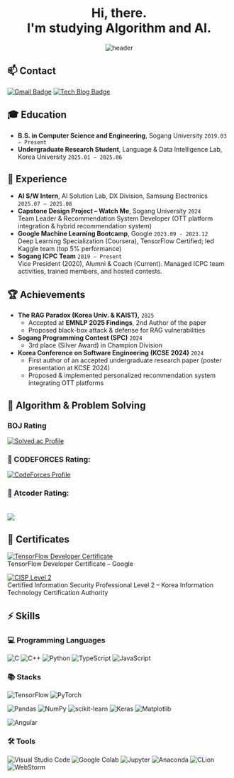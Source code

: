 <!--
**jinsoolve/jinsoolve** is a ✨ _special_ ✨ repository because its `README.md` (this file) appears on your GitHub profile.

Here are some ideas to get you started:

- 🔭 I’m currently working on ...
- 🌱 I’m currently learning ...
- 👯 I’m looking to collaborate on ...
- 🤔 I’m looking for help with ...
- 💬 Ask me about ...
- 📫 How to reach me: ...
- 😄 Pronouns: ...
- ⚡ Fun fact: ...

👀 🎅🙆‍♂️🌲🤶🧑‍🎄☃️
🏃‍♀️ 🚶🏻‍♀️🍰  🏊 🎄  🎁 🔴 🦌 ❄️ ☃️ 🏃 ☀️ 🎣 🌊 🎂🌞날씨⛅️ 
 🎾 스포츠🏓 ⚾️ 🏀 🏐
 📈주식📉📰📢 1️⃣2️⃣3️⃣ ❶❷ ➌
 🌻📑💰💸경제👁‍🗨🏡📱🔔📺 ☎️
🔥공지📣 🫰❤️  🧡  🤎 ❗️⚠️ ❤️👇🔽 ☎🔹
​
🥁👬🎗🐶🐱😱👽💗🐬🤠🔥💌💬📌📍✅✔️✔📢🔈🔊🔔📣📷 🔴🔵🚀💥☢️🚨🎁📚 👠👚👙👛👜 💼👝🛍🎒👞👟👡👢💚💘 🏰 🏡🌛⭐️🍀👍🏻😮😍🤭 ♾😌💕🙌🏼🙆🏻‍📍🙊⚖️🚗 🏍️ 🎼 🔋🔌💻🖥🖨⌨🖱🖲💽💾💿📀🏃 🛒 🏹 🅰🍧🍉🍑   ✨️☕🎀🎨🌳 ✒🙌 🙋‍♂️🙅🏻🏃‍♂️🏃‍♀️ 🔗☎📞🍅 📫📪📬📭📮🗳✏✒🖋🖊🖌🖍📋📍📌🗒📝📅📅📆🗓🕒⌛⏳⌚⏱⏲🕰⏰🎂🍩🍔🍯📖🏝️🌈💤 💕💗💙🔎 🎉🌏🤝📩📚⭐️📆 🎯😎😘😁😭😳😷🤣😝🔔 💎⛑👒🎩🎓💋💄💍🍁 🎓 📮⚓📻👋🦷♀‍♂🙋‍🙋‍💜💜👔🎙🎧🎼🎵🎶🎙🎤🎚🖍🐰📂💕🌊💖🎶🎵🌹🌞🌺🌷 🎹🏠💓💧✌☠🖐️👇❤ ⚡🌟🌿👏📍🍂🥇🎻🎷📰👩🏻‍🎨🎨👩🏼‍💻🎬🎊🌉🎈🎆🎇✨🎉🎊🎃🎄🎋🎍🎎🎏🎐🎑🎀🎁🎗🎞🎟🎫🎠🎡🎢🎪🎭🖼🎨🛒👓🕶⚽⚾🏀🏐💪🏈🏉🎱🎳⛳⛸🏏🏑🏓🏸🎾🎯🥊🥋🥇🥈🥉🏅🎖🏆🎣🎽🛶🎿🥅🏒🎮🕹🎰🎲🔮🎴🃏🀄♟♠♣♥♦🎛🎧📯🥁🎷🎺🎸🎻🎹📻🔓🔏🔐🔑🗝⚒⛏🛠🔧🔩⚙🗜🛢⚗🔭⚖📿⛓🛡🏹🗡⚔🔪💣🔫📟📠📱📲📳📴🚬⚰⚱🗿🎥🎬📽📡📺📷📹📼🔍🔎🕯🕯📑📰🗞🔖🏷💰💴💵💵💶💷💸💳🏧✉📧📨📤📤📦📦💼📁📂🗂📇📈📉📊📎🖇📏📐✂🗃🗄🗑​
-->

<div align="center">

<h1>
Hi, there.  <br/>
I'm studying Algorithm and AI.
</h1>

![header](https://capsule-render.vercel.app/api?type=waving&color=gradient&customColorList=12&height=300&section=header&text=jinsoolve&fontSize=80)

</div>


## 📫 Contact
[![Gmail Badge](https://img.shields.io/badge/-Gmail-c14438?style=flat-square&logo=Gmail&logoColor=white&link=mailto:jinsoolve@gmail.com)](mailto:jinsoolve@gmail.com) 
[![Tech Blog Badge](https://img.shields.io/badge/-Tech%20blog-black?style=flat-square&logo=github&link=https://jinsoolve.com)](https://jinsoolve.com)


## 🎓 Education
- **B.S. in Computer Science and Engineering**, Sogang University `2019.03 – Present`
- **Undergraduate Research Student**, Language & Data Intelligence Lab, Korea University `2025.01 – 2025.06`


## 💼 Experience
- **AI S/W Intern**, AI Solution Lab, DX Division, Samsung Electronics `2025.07 – 2025.08`  
- **Capstone Design Project – Watch Me**, Sogang University `2024`  
  Team Leader & Recommendation System Developer (OTT platform integration & hybrid recommendation system)  
- **Google Machine Learning Bootcamp**, Google `2023.09 - 2023.12`  
  Deep Learning Specialization (Coursera), TensorFlow Certified; led Kaggle team (top 5% performance)  
- **Sogang ICPC Team** `2019 – Present`  
  Vice President (2020), Alumni & Coach (Current). Managed ICPC team activities, trained members, and hosted contests.  


## 🏆 Achievements
- **The RAG Paradox (Korea Univ. & KAIST),** `2025`  
  - Accepted at **EMNLP 2025 Findings**, 2nd Author of the paper
  - Proposed black-box attack & defense for RAG vulnerabilities  
- **Sogang Programming Contest (SPC)** `2024`  
  - 3rd place (Silver Award) in Champion Division  
- **Korea Conference on Software Engineering (KCSE 2024)** `2024`  
  - First author of an accepted undergraduate research paper (poster presentation at KCSE 2024) 
  - Proposed & implemented personalized recommendation system integrating OTT platforms  

## 🥇 Algorithm & Problem Solving

### BOJ Rating
[![Solved.ac Profile](http://mazassumnida.wtf/api/v2/generate_badge?boj=jinsoolve)](https://solved.ac/profile/jinsoolve)

<!-- 배너형태
<br><br>
[![Solved.ac
프로필](http://mazassumnida.wtf/api/mini/generate_badge?boj=jinsoolve)](https://solved.ac/profile/jinsoolve) 
-->


### 🍁 CODEFORCES Rating:
[![CodeForces Profile](https://cf.leed.at?id=jinsoolve)](https://codeforces.com/profile/jinsoolve)

### 🌿 Atcoder Rating: <br><br>
<img src="https://atrating.baoshuo.dev/rating?username=jinsoolve">


## 📜 Certificates

[![TensorFlow Developer Certificate](https://img.shields.io/badge/TensorFlow-Developer%20Certificate-FF6F00?logo=tensorflow&logoColor=white&style=for-the-badge)](https://www.tensorflow.org/certificate)  
TensorFlow Developer Certificate – Google  


[![CISP Level 2](https://img.shields.io/badge/Information%20Security-Professional%20Lv2-1976D2?logo=security&logoColor=white&style=for-the-badge)](https://www.kitca.or.kr)  
Certified Information Security Professional Level 2 – Korea Information Technology Certification Authority  

## ⚡ Skills

### 💻 Programming Languages

![C](https://img.shields.io/badge/C-00599C?style=flat-square&logo=c&logoColor=white)
![C++](https://img.shields.io/badge/C++-00599C?style=flat-square&logo=c%2B%2B&logoColor=white)
![Python](https://img.shields.io/badge/Python-3776AB?style=flat-square&logo=python&logoColor=white)
![TypeScript](https://img.shields.io/badge/TypeScript-3178C6?style=flat-square&logo=typescript&logoColor=white)
![JavaScript](https://img.shields.io/badge/JavaScript-F7DF1E?style=flat-square&logo=javascript&logoColor=black)


### 📚 Stacks
![TensorFlow](https://img.shields.io/badge/TensorFlow-FF6F00?style=flat-square&logo=tensorflow&logoColor=white)
![PyTorch](https://img.shields.io/badge/PyTorch-EE4C2C?style=flat-square&logo=pytorch&logoColor=white)

![Pandas](https://img.shields.io/badge/Pandas-150458?style=flat-square&logo=pandas&logoColor=white)
![NumPy](https://img.shields.io/badge/NumPy-013243?style=flat-square&logo=numpy&logoColor=white)
![scikit-learn](https://img.shields.io/badge/scikit--learn-F7931E?style=flat-square&logo=scikit-learn&logoColor=white)
![Keras](https://img.shields.io/badge/Keras-D00000?style=flat-square&logo=keras&logoColor=white)
![Matplotlib](https://img.shields.io/badge/Matplotlib-11557C?style=flat-square&logo=matplotlib&logoColor=white)

![Angular](https://img.shields.io/badge/Angular-DD0031?style=flat-square&logo=angular&logoColor=white)

### 🛠 Tools
![Visual Studio Code](https://img.shields.io/badge/Visual%20Studio%20Code-007ACC?style=flat-square&logo=visual-studio-code&logoColor=white)
![Google Colab](https://img.shields.io/badge/Google%20Colab-F9AB00?style=flat-square&logo=google-colab&logoColor=white)
![Jupyter](https://img.shields.io/badge/Jupyter-F37626?style=flat-square&logo=jupyter&logoColor=white)
![Anaconda](https://img.shields.io/badge/Anaconda-44A833?style=flat-square&logo=anaconda&logoColor=white)
![CLion](https://img.shields.io/badge/CLion-000000?style=flat-square&logo=clion&logoColor=white)
![WebStorm](https://img.shields.io/badge/WebStorm-000000?style=flat-square&logo=webstorm&logoColor=white)